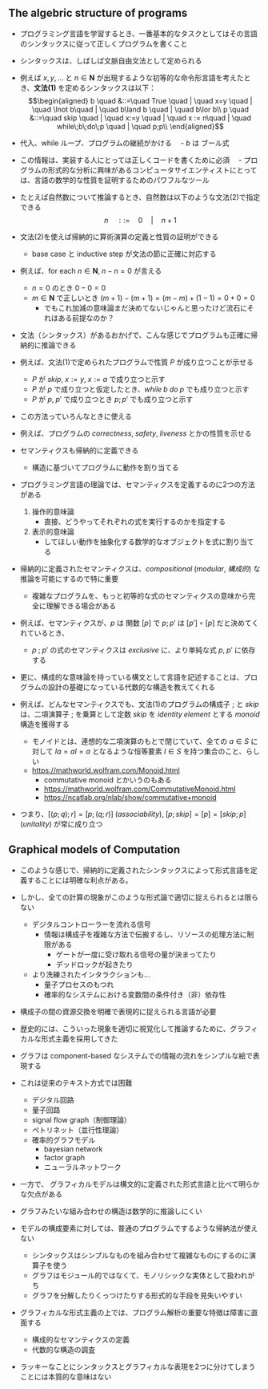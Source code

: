 ## The algebric structure of programs

- プログラミング言語を学習するとき、一番基本的なタスクとしてはその言語のシンタックスに従って正しくプログラムを書くこと
- シンタックスは、しばしば文脈自由文法として定められる
- 例えば $x, y, ...$ と $n\in\mathbf{N}$ が出現するような初等的な命令形言語を考えたとき、**文法(1)** を定めるシンタックスは以下：
$$\begin{aligned}
b \quad &::=\quad True \quad | \quad x=y \quad | \quad \lnot b\quad | \quad b\land b \quad | \quad b\lor b\\
p \quad &::=\quad skip \quad | \quad x:=y \quad | \quad x := n\quad | \quad while\;b\;do\;p \quad | \quad p;p\\
\end{aligned}$$
- 代入、while ループ、プログラムの継続がかける
　- $b$ は ブール式
- この情報は、実装する人にとっては正しくコードを書くために必須
　- プログラムの形式的な分析に興味があるコンピュータサイエンティストにとっては、言語の数学的な性質を証明するためのパワフルなツール
- たとえば自然数について推論するとき、自然数は以下のような文法(2)で指定できる
$$n\quad ::=\quad 0\quad|\quad n+1$$
- 文法(2)を使えば帰納的に算術演算の定義と性質の証明ができる
	- base case と inductive step が文法の節に正確に対応する
- 例えば、for each $n\in\mathbf{N},\;n-n=0$ が言える
	- $n=0$ のとき $0-0=0$
	- $m\in\mathbf{N}$ で正しいとき $(m+1)-(m+1)=(m-m)+(1-1)=0+0=0$ 
		- でもこれ加減の意味論まだ決めてないじゃんと思ったけど流石にそれはある前提なのか？

- 文法（シンタックス）があるおかげで、こんな感じでプログラムも正確に帰納的に推論できる
- 例えば、文法(1)で定められたプログラムで性質 $P$ が成り立つことが示せる
	- $P$ が $skip,\;x:=y,\;x:=a$ で成り立つと示す
	- $P$ が $p$ で成り立つと仮定したとき、$while\;b\;do\;p$ でも成り立つと示す
	- $P$ が $p,\;p'$ で成り立つとき $p;p'$ でも成り立つと示す

- この方法っていろんなときに使える
-  例えば、プログラムの $correctness,\;safety,\;liveness$ とかの性質を示せる
- セマンティクスも帰納的に定義できる
	- 構造に基づいてプログラムに動作を割り当てる
- プログラミング言語の理論では、セマンティクスを定義するのに2つの方法がある
	1. 操作的意味論
		- 直接、どうやってそれぞれの式を実行するのかを指定する
	2. 表示的意味論
		- してほしい動作を抽象化する数学的なオブジェクトを式に割り当てる
- 帰納的に定義されたセマンティクスは、$compositional\;(modular,\;構成的)$ な推論を可能にするので特に重要
	- 複雑なプログラムを、もっと初等的な式のセマンティクスの意味から完全に理解できる場合がある
- 例えば、セマンティクスが、$p$ は 関数 $[p]$ で $p;p'$ は $[p']\circ[p]$ だと決めてくれているとき、
	- $p\;;\;p'$ の式のセマンティクスは $exclusive$ に、より単純な式 $p,\;p'$ に依存する

- 更に、構成的な意味論を持っている構文として言語を記述することは、プログラムの設計の基礎になっている代数的な構造を教えてくれる
- 例えば、どんなセマンティクスでも、文法(1)のプログラムの構成子 $;$ と $skip$ は、二項演算子 $;$ を乗算として定数 $skip$ を $identity\;element$ とする $monoid$ 構造を獲得する
	- モノイドとは、連想的な二項演算のもとで閉じていて、全ての $a\in S$ に対して $Ia=aI=a$ となるような恒等要素 $I\in S$ を持つ集合のこと、らしい
	- https://mathworld.wolfram.com/Monoid.html
		- commutative monoid とかいうのもある
		- https://mathworld.wolfram.com/CommutativeMonoid.html
		- https://ncatlab.org/nlab/show/commutative+monoid
- つまり、$[(p;q);r]=[p;(q;r)]\;(associability),\;[p;skip]=[p]=[skip;p]\;(unitality)$ が常に成り立つ

## Graphical models of Computation

- このような感じで、帰納的に定義されたシンタックスによって形式言語を定義することには明確な利点がある。
- しかし、全ての計算の現象がこのような形式論で適切に捉えられるとは限らない
	- デジタルコントローラーを流れる信号
		- 情報は構成子を複雑な方法で伝搬するし、リソースの処理方法に制限がある
			- ゲートが一度に受け取れる信号の量が決まってたり
			- デッドロックが起きたり
	- より洗練されたインタラクションも...
		- 量子プロセスのもつれ
		- 確率的なシステムにおける変数間の条件付き（非）依存性
- 構成子の間の資源交換を明確で表現的に捉えられる言語が必要

- 歴史的には、こういった現象を適切に視覚化して推論するために、グラフィカルな形式主義を採用してきた
- グラフは component-based なシステムでの情報の流れをシンプルな絵で表現する
- これは従来のテキスト方式では困難
	- デジタル回路
	- 量子回路
	- signal flow graph（制御理論）
	- ペトリネット（並行性理論）
	- 確率的グラフモデル
		- bayesian network
		- factor graph
		- ニューラルネットワーク

- 一方で、 グラフィカルモデルは構文的に定義された形式言語と比べて明らかな欠点がある
- グラフみたいな組み合わせの構造は数学的に推論しにくい
- モデルの構成要素に対しては、普通のプログラムでするような帰納法が使えない
	- シンタックスはシンプルなものを組み合わせて複雑なものにするのに演算子を使う
	- グラフはモジュール的ではなくて、モノリシックな実体として扱われがち
	- グラフを分解したりくっつけたりする形式的な手段を見失いやすい
- グラフィカルな形式主義の上では、プログラム解析の重要な特徴は障害に直面する
	- 構成的なセマンティクスの定義
	- 代数的な構造の調査
- ラッキーなことにシンタックスとグラフィカルな表現を2つに分けてしまうことには本質的な意味はない